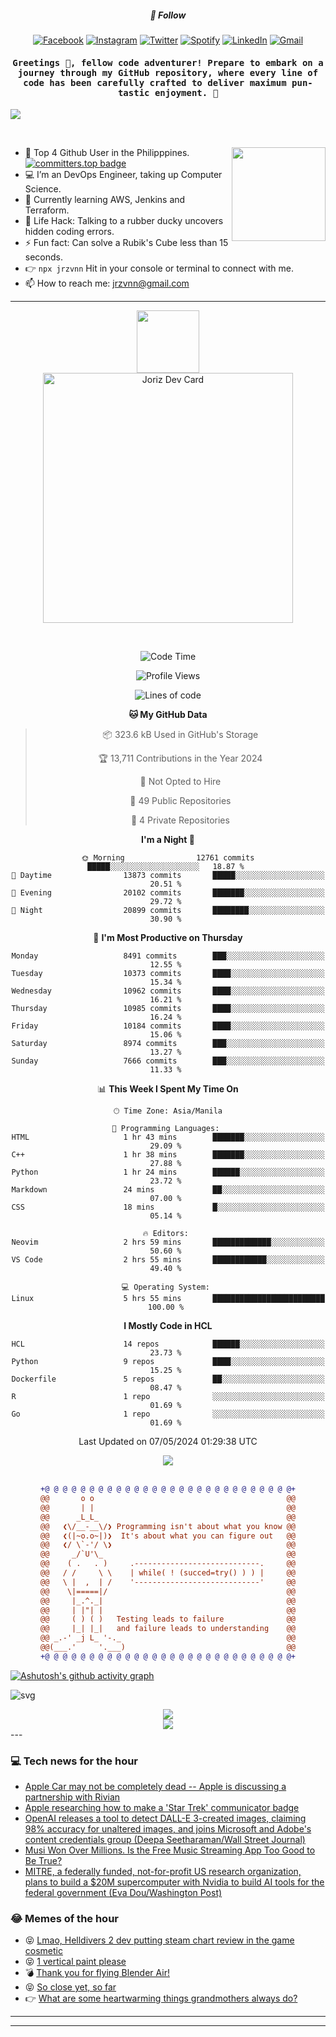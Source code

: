 <h5 align="center">💬 Follow</h5>
<div align="center">

[![Facebook](https://img.shields.io/badge/Facebook-%231877F2.svg?style=for-the-badge&logo=Facebook&logoColor=white)](https://www.facebook.com/Horisyo/)
[![Instagram](https://img.shields.io/badge/Instagram-%23E4405F.svg?style=for-the-badge&logo=Instagram&logoColor=white)](https://www.instagram.com/jrzvnn_/)
[![Twitter](https://img.shields.io/badge/Twitter-%231DA1F2.svg?style=for-the-badge&logo=Twitter&logoColor=white)](https://twitter.com/jrz_studies)
[![Spotify](https://img.shields.io/badge/Spotify-%231ED760.svg?style=for-the-badge&logo=Spotify&logoColor=white)](https://open.spotify.com/user/217td4qrc6mzqjodfalmzjpdi?si=b93099b9078c4ccb)
[![LinkedIn](https://img.shields.io/badge/LinkedIn-%230077B5.svg?style=for-the-badge&logo=LinkedIn&logoColor=white)](https://www.linkedin.com/in/jrz-vnn/)
[![Gmail](https://img.shields.io/badge/Gmail-D14836?style=for-the-badge&logo=gmail&logoColor=white)](mailto:jrzvnn@gmail.com)

</div>
<h4 align="center"><samp>Greetings 👋, fellow code adventurer! Prepare to embark on a journey through my GitHub repository, where every line of code has been carefully crafted to deliver maximum pun-tastic enjoyment. 🚀 </samp></h4>

<!--horizontal divider(gradiant)-->
<img src="https://user-images.githubusercontent.com/73097560/115834477-dbab4500-a447-11eb-908a-139a6edaec5c.gif">

&nbsp; 

<img align='right' src='https://github.com/Rishit-dagli/Rishit-dagli/blob/master/images/octocat-anime.gif' width='150"'>

- 🚀 Top 4 Github User in the Philipppines. [![committers.top badge](https://user-badge.committers.top/philippines/jrzvnn.svg)](https://user-badge.committers.top/philippines/USERNAME)
- 💻 I’m an DevOps Engineer, taking up Computer Science.
- 🤖 Currently learning AWS, Jenkins and Terraform.
- 🎯 Life Hack: Talking to a rubber ducky uncovers hidden coding errors.
- ⚡ Fun fact: Can solve a Rubik's Cube less than 15 seconds.
- 👉 `npx jrzvnn` Hit in your console or terminal to connect with me.
- 📫 How to reach me: jrzvnn@gmail.com

---

<!--🖼️OCTOCAT-->
<p align="center">

<img src="https://media.giphy.com/media/IP7sarl7C5lSFCw9rG/giphy.gif"  width="100px" height="100px">
<br />
<a href="https://app.daily.dev/jorizvillanueva"><img src="https://github.com/jrzvnn/jrzvnn/blob/main/devcard.svg" width="400" alt="Joriz Dev Card"/></a>
</p>

<br />
<div align="center">

<!--START_SECTION:waka-->
![Code Time](http://img.shields.io/badge/Code%20Time-256%20hrs%2050%20mins-blue)

![Profile Views](http://img.shields.io/badge/Profile%20Views-103-blue)

![Lines of code](https://img.shields.io/badge/From%20Hello%20World%20I%27ve%20Written-1.6%20million%20lines%20of%20code-blue)

**🐱 My GitHub Data** 

> 📦 323.6 kB Used in GitHub's Storage 
 > 
> 🏆 13,711 Contributions in the Year 2024
 > 
> 🚫 Not Opted to Hire
 > 
> 📜 49 Public Repositories 
 > 
> 🔑 4 Private Repositories 
 > 
**I'm a Night 🦉** 

```text
🌞 Morning                12761 commits       █████░░░░░░░░░░░░░░░░░░░░   18.87 % 
🌆 Daytime                13873 commits       █████░░░░░░░░░░░░░░░░░░░░   20.51 % 
🌃 Evening                20102 commits       ███████░░░░░░░░░░░░░░░░░░   29.72 % 
🌙 Night                  20899 commits       ████████░░░░░░░░░░░░░░░░░   30.90 % 
```
📅 **I'm Most Productive on Thursday** 

```text
Monday                   8491 commits        ███░░░░░░░░░░░░░░░░░░░░░░   12.55 % 
Tuesday                  10373 commits       ████░░░░░░░░░░░░░░░░░░░░░   15.34 % 
Wednesday                10962 commits       ████░░░░░░░░░░░░░░░░░░░░░   16.21 % 
Thursday                 10985 commits       ████░░░░░░░░░░░░░░░░░░░░░   16.24 % 
Friday                   10184 commits       ████░░░░░░░░░░░░░░░░░░░░░   15.06 % 
Saturday                 8974 commits        ███░░░░░░░░░░░░░░░░░░░░░░   13.27 % 
Sunday                   7666 commits        ███░░░░░░░░░░░░░░░░░░░░░░   11.33 % 
```


📊 **This Week I Spent My Time On** 

```text
🕑︎ Time Zone: Asia/Manila

💬 Programming Languages: 
HTML                     1 hr 43 mins        ███████░░░░░░░░░░░░░░░░░░   29.09 % 
C++                      1 hr 38 mins        ███████░░░░░░░░░░░░░░░░░░   27.88 % 
Python                   1 hr 24 mins        ██████░░░░░░░░░░░░░░░░░░░   23.72 % 
Markdown                 24 mins             ██░░░░░░░░░░░░░░░░░░░░░░░   07.00 % 
CSS                      18 mins             █░░░░░░░░░░░░░░░░░░░░░░░░   05.14 % 

🔥 Editors: 
Neovim                   2 hrs 59 mins       █████████████░░░░░░░░░░░░   50.60 % 
VS Code                  2 hrs 55 mins       ████████████░░░░░░░░░░░░░   49.40 % 

💻 Operating System: 
Linux                    5 hrs 55 mins       █████████████████████████   100.00 % 
```

**I Mostly Code in HCL** 

```text
HCL                      14 repos            ██████░░░░░░░░░░░░░░░░░░░   23.73 % 
Python                   9 repos             ████░░░░░░░░░░░░░░░░░░░░░   15.25 % 
Dockerfile               5 repos             ██░░░░░░░░░░░░░░░░░░░░░░░   08.47 % 
R                        1 repo              ░░░░░░░░░░░░░░░░░░░░░░░░░   01.69 % 
Go                       1 repo              ░░░░░░░░░░░░░░░░░░░░░░░░░   01.69 % 
```




 Last Updated on 07/05/2024 01:29:38 UTC
<!--END_SECTION:waka-->

<img src="https://wakatime.com/share/@jrzvnn/70a4618c-7cd9-4016-b7b9-eabe75c837ee.svg">

<br />
<br />

```diff
+@ @ @ @ @ @ @ @ @ @ @ @ @ @ @ @ @ @ @ @ @ @ @ @ @ @ @ @+
@@       o o                                           @@
@@       | |                                           @@
@@      _L_L_                                          @@
@@   ❮\/__-__\/❯ Programming isn't about what you know @@
@@   ❮(|~o.o~|)❯  It's about what you can figure out   @@
@@   ❮/ \`-'/ \❯                                       @@
@@     _/`U'\_                                         @@
@@    ( .   . )     .----------------------------.     @@
@@   / /     \ \    | while( ! (succed=try() ) ) |     @@
@@   \ |  ,  | /    '----------------------------'     @@
@@    \|=====|/                                        @@
@@     |_.^._|                                         @@
@@     | |"| |                                         @@
@@     ( ) ( )   Testing leads to failure              @@
@@     |_| |_|   and failure leads to understanding    @@
@@ _.-' _j L_ '-._                                     @@
@@(___.'     '.___)                                    @@
+@ @ @ @ @ @ @ @ @ @ @ @ @ @ @ @ @ @ @ @ @ @ @ @ @ @ @ @+

```

</div>


[![Ashutosh's github activity graph](https://github-readme-activity-graph.vercel.app/graph?username=jrzvnn&theme=github-compact)](https://github.com/ashutosh00710/github-readme-activity-graph)


![svg](profile-3d-contrib/profile-night-green.svg)

<div align="center">
<img src="https://github.com/jrzvnn/jrzvnn/blob/output/github-snake-dark.svg">
</div>

<div align=center>
<img align=center src=https://metrics.lecoq.io/jrzvnn?template=classic&isocalendar=1&languages=1&achievements=1&base=header%2C%20activity%2C%20community%2C%20repositories%2C%20metadata&base.indepth=false&base.hireable=false&base.skip=false&isocalendar=false&isocalendar.duration=full-year&languages=false&languages.limit=8&languages.threshold=0%25&languages.other=false&languages.colors=github&languages.sections=most-used&languages.indepth=false&languages.analysis.timeout=15&languages.analysis.timeout.repositories=7.5&languages.categories=markup%2C%20programming&languages.recent.categories=markup%2C%20programming&languages.recent.load=300&languages.recent.days=14&achievements=false&achievements.threshold=C&achievements.secrets=true&achievements.display=detailed&achievements.limit=0&config.timezone=Asia%2FManila)
</div>
<div align="left">
---

### 💻 Tech news for the hour

<!-- TECH:START -->
 - [Apple Car may not be completely dead -- Apple is discussing a partnership with Rivian](https://appleinsider.com/articles/24/05/07/apple-car-may-not-be-cancelled-as-apple-discusses-partnership-with-rivian?utm_medium=rss)
 - [Apple researching how to make a &#39;Star Trek&#39; communicator badge](https://appleinsider.com/articles/22/03/24/apple-researching-how-to-make-a-star-trek-communicator-badge?utm_medium=rss)
 - [OpenAI releases a tool to detect DALL-E 3-created images, claiming 98% accuracy for unaltered images, and joins Microsoft and Adobe&#39;s content credentials group &lpar;Deepa Seetharaman/Wall Street Journal&rpar;](http://www.techmeme.com/240507/p10#a240507p10)
 - [Musi Won Over Millions. Is the Free Music Streaming App Too Good to Be True?](https://www.wired.com/story/free-music-streaming-app-musi-too-good-to-be-true/)
 - [MITRE, a federally funded, not-for-profit US research organization, plans to build a $20M supercomputer with Nvidia to build AI tools for the federal government &lpar;Eva Dou/Washington Post&rpar;](http://www.techmeme.com/240507/p9#a240507p9)<!-- TECH:END -->

### 😂 Memes of the hour

<!-- MEMES:START -->
 - 😝 [Lmao, Helldivers 2 dev putting steam chart review in the game cosmetic](http://9gag.com/gag/adBNzYD)
 - 😝 [1 vertical paint please](http://9gag.com/gag/aNDeMA3)
 - 💣 [Thank you for flying Blender Air!](http://9gag.com/gag/aRBQd4A)
 - 😝 [So close yet, so far](http://9gag.com/gag/aKGznMj)
 - 👉 [What are some heartwarming things grandmothers always do?](http://9gag.com/gag/axyN8VW)<!-- MEMES:END -->

---

---
